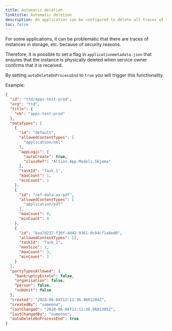```yaml
---
title: Automatic deletion
linktitle: Automatic deletion
description: An application can be configured to delete all traces of it when the process is over.
toc: false
---
```


For some applications, it can be problematic that there are traces of instances in storage, etc. because of security reasons.

Therefore, it is possible to set a flag in `applicationmetadata.json` that ensures that the instance is physically deleted when service owner confirms that it is received.

By setting `autoDeleteOnProcessEnd` to `true` you will trigger this functionality.

Example:

```json {linenos=false,hl_lines=[48]}
{
  "id": "ttd/apps-test-prod",
  "org": "ttd",
  "title": {
    "nb": "apps-test-prod"
  },
  "dataTypes": [
    {
      "id": "default",
      "allowedContentTypes": [
        "application/xml"
      ],
      "appLogic": {
        "autoCreate": true,
        "classRef": "Altinn.App.Models.Skjema"
      },
      "taskId": "Task_1",
      "maxCount": 1,
      "minCount": 1
    },
    {
      "id": "ref-data-as-pdf",
      "allowedContentTypes": [
        "application/pdf"
      ],
      "maxCount": 0,
      "minCount": 0
    },
    {
      "id": "6aa7d237-f20f-4d42-9361-0c84cf1a8ed0",
      "allowedContentTypes": [],
      "taskId": "Task_1",
      "maxSize": 1,
      "maxCount": 3,
      "minCount": 1
    }
  ],
  "partyTypesAllowed": {
    "bankruptcyEstate": false,
    "organisation": false,
    "person": false,
    "subUnit": false
  },
  "created": "2020-06-04T12:11:36.9601284Z",
  "createdBy": "someone",
  "lastChanged": "2020-06-04T12:11:36.9601305Z",
  "lastChangedBy": "someone",
  "autoDeleteOnProcessEnd": true
}
```